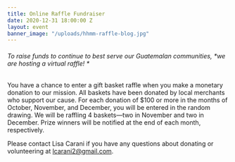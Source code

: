```yaml
---
title: Online Raffle Fundraiser
date: 2020-12-31 18:00:00 Z
layout: event
banner_image: "/uploads/hhmm-raffle-blog.jpg"
---
```


###### To raise funds to continue to best serve our Guatemalan communities, *we are hosting a virtual raffle\! *

You have a chance to enter a gift basket raffle when you make a monetary donation to our mission. All baskets have been donated by local merchants who support our cause. For each donation of $100 or more in the months of October, November, and December, you will be entered in the random drawing. We will be raffling 4 baskets—two in November and two in December. Prize winners will be notified at the end of each month, respectively.

Please contact Lisa Carani if you have any questions about donating or volunteering at&nbsp;[lcarani2@gmail.com](mailto:lcarani2@gmail.com).&nbsp;